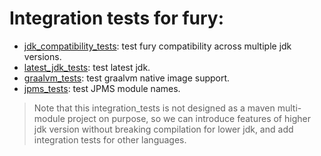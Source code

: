 # Integration tests for fury:

- [jdk_compatibility_tests](jdk_compatibility_tests): test fury compatibility across multiple jdk versions.
- [latest_jdk_tests](latest_jdk_tests): test latest jdk.
- [graalvm_tests](graalvm_tests): test graalvm native image support.
- [jpms_tests](jpms_tests): test JPMS module names.

> Note that this integration_tests is not designed as a maven multi-module project on purpose, so we can introduce features of higher jdk version without breaking compilation for lower jdk, and add integration tests for other languages.
